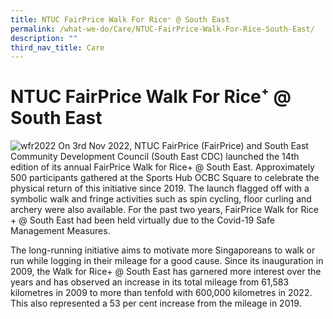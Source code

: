 ```yaml
---
title: NTUC FairPrice Walk For Rice⁺ @ South East
permalink: /what-we-do/Care/NTUC-FairPrice-Walk-For-Rice-South-East/
description: ""
third_nav_title: Care
---
```

NTUC FairPrice Walk For Rice⁺ @ South East
============================
![wfr2022]()
On 3rd Nov 2022, NTUC FairPrice (FairPrice) and South East Community Development Council (South East CDC) launched the 14th edition of its annual FairPrice Walk for Rice+ @ South East. Approximately 500 participants gathered at the Sports Hub OCBC Square to celebrate the physical return of this initiative since 2019. The launch flagged off with a symbolic walk and fringe activities such as spin cycling, floor curling and archery were also available. For the past two years, FairPrice Walk for Rice + @ South East had been held virtually due to the Covid-19 Safe Management Measures.


The long-running initiative aims to motivate more Singaporeans to walk or run while logging in their mileage for a good cause. Since its inauguration in 2009, the Walk for Rice+ @ South East has garnered more interest over the years and has observed an increase in its total mileage from 61,583 kilometres in 2009 to more than tenfold with 600,000 kilometres in 2022. This also represented a 53 per cent increase from the mileage in 2019. 

